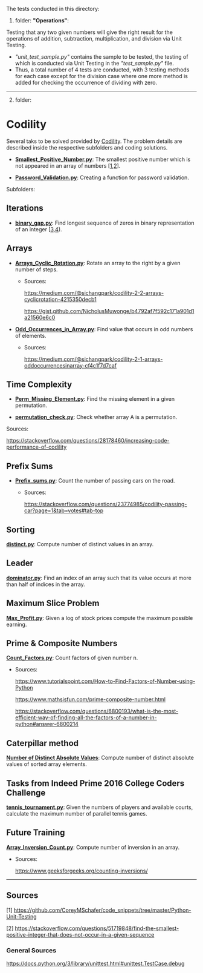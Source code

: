 The tests conducted in this directory:

1) folder: **"Operations"**: 

Testing that any two given numbers will give the right result for the operations of addition, subtraction, multiplication, and division via Unit Testing.
* _"unit_test_sample.py"_ contains the sample to be tested, the testing of which is conducted via Unit Testing in the _"test_sample.py"_ file.
* Thus, a total number of 4 tests are conducted, with 3 testing methods for each case except for the division case where one more method is added for checking the occurrence of dividing with zero.
---

2) folder: 
# Codility

Several taks to be solved provided by [Codility](https://app.codility.com/programmers/). The problem details are described inside the respective subfolders and coding solutions.

* [**Smallest_Positive_Number.py**](https://github.com/dimi-fn/Various-Data-Science-Scripts/blob/main/Unit_testing/Codility/smallest_positive.py):  The smallest positive number which is not appeared in an array of numbers [[1](https://github.com/CoreyMSchafer/code_snippets/tree/master/Python-Unit-Testing),[2](https://stackoverflow.com/questions/51719848/find-the-smallest-positive-integer-that-does-not-occur-in-a-given-sequence)].


* [**Password_Validation.py**](https://github.com/dimi-fn/Various-Data-Science-Scripts/blob/main/Unit_testing/Codility/Password_Validation.py): Creating a function for password validation.

Subfolders: 

## Iterations
* [**binary_gap.py**](https://github.com/dimi-fn/Various-Data-Science-Scripts/blob/main/Unit_testing/Codility/Iterations/Binary_gap.py): Find longest sequence of zeros in binary representation of an integer [[3](https://markpetherbridge.co.uk/blog/codility-binary-gap-positive-integer-solution/),[4](https://github.com/mgoldsmith1/Codility/blob/master/binaryGap.py)).             


## Arrays
* [**Arrays_Cyclic_Rotation.py**](https://github.com/dimi-fn/Various-Data-Science-Scripts/blob/main/Unit_testing/Codility/Arrays/Arrays_Cyclic_Rotation.py): Rotate an array to the right by a given number of steps.
    * Sources:

        https://medium.com/@sichangpark/codility-2-2-arrays-cyclicrotation-4215350decb1

        https://gist.github.com/NicholusMuwonge/b4792af7f592c171a901d1a21560e6c0

* [**Odd_Occurrences_in_Array.py**](https://github.com/dimi-fn/Various-Data-Science-Scripts/blob/main/Unit_testing/Codility/Arrays/Odd_Occurrences_in_Array.py): Find value that occurs in odd numbers of elements.
    * Sources:

        https://medium.com/@sichangpark/codility-2-1-arrays-oddoccurrencesinarray-cf4c1f7d7caf

## Time Complexity

* [**Perm_Missing_Element.py**](https://github.com/dimi-fn/Various-Data-Science-Scripts/blob/main/Unit_testing/Time_Complexity/Perm_Missing_Element.py): Find the missing element in a given permutation.

* [**permutation_check.py**](https://github.com/dimi-fn/Various-Data-Science-Scripts/blob/main/Unit_testing/Codility/Counting_Elements/permutation_check.py): Check whether array A is a permutation.

Sources: 

https://stackoverflow.com/questions/28178460/increasing-code-performance-of-codility

## Prefix Sums

* [**Prefix_sums.py**](https://github.com/dimi-fn/Various-Data-Science-Scripts/blob/main/Unit_testing/Codility/Prefix_sums/Prefix_sums.py): Count the number of passing cars on the road.
    * Sources:

        https://stackoverflow.com/questions/23774985/codility-passing-car?page=1&tab=votes#tab-top

## Sorting

[**distinct.py**](https://github.com/dimi-fn/Various-Data-Science-Scripts/blob/main/Unit_testing/Codility/Sorting/distinct.py): Compute number of distinct values in an array.

## Leader

[**dominator.py**](https://github.com/dimi-fn/Various-Data-Science-Scripts/blob/main/Unit_testing/Codility/Leader/dominator.py): Find an index of an array such that its value occurs at more than half of indices in the array.

## Maximum Slice Problem

[**Max_Profit.py**](https://github.com/dimi-fn/Various-Data-Science-Scripts/blob/main/Unit_testing/Codility/Maximum_Slice_Problem/Max_Profit.py): Given a log of stock prices compute the maximum possible earning.

## Prime & Composite Numbers

[**Count_Factors.py**](https://github.com/dimi-fn/Various-Data-Science-Scripts/blob/main/Unit_testing/Codility/Prime_and_Composite_Numbers/Count_Factors.py): Count factors of given number n.
    
* Sources:

    https://www.tutorialspoint.com/How-to-Find-Factors-of-Number-using-Python

    https://www.mathsisfun.com/prime-composite-number.html

    https://stackoverflow.com/questions/6800193/what-is-the-most-efficient-way-of-finding-all-the-factors-of-a-number-in-python#answer-6800214

## Caterpillar method

[**Number of Distinct Absolute Values**](https://github.com/dimi-fn/Various-Data-Science-Scripts/tree/main/Unit_testing/Codility/Caterpillar_method): Compute number of distinct absolute values of sorted array elements.

## Tasks from Indeed Prime 2016 College Coders Challenge

[**tennis_tournament.py**](https://github.com/dimi-fn/Various-Data-Science-Scripts/blob/main/Unit_testing/Codility/Tasks_from_Indeed_Prime_2016_College_Coders_Challenge/tennis_tournament.py): Given the numbers of players and available courts, calculate the maximum number of parallel tennis games.

## Future Training
[**Array_Inversion_Count.py**](https://github.com/dimi-fn/Various-Data-Science-Scripts/blob/main/Unit_testing/Codility/Future_Training/Array_Inversion_Count.py): Compute number of inversion in an array.

* Sources:

    https://www.geeksforgeeks.org/counting-inversions/
-----------
## Sources

[1] https://github.com/CoreyMSchafer/code_snippets/tree/master/Python-Unit-Testing

[2] https://stackoverflow.com/questions/51719848/find-the-smallest-positive-integer-that-does-not-occur-in-a-given-sequence

### General Sources

https://docs.python.org/3/library/unittest.html#unittest.TestCase.debug